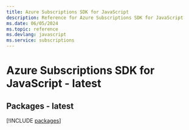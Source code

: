 ```yaml
---
title: Azure Subscriptions SDK for JavaScript
description: Reference for Azure Subscriptions SDK for JavaScript
ms.date: 06/05/2024
ms.topic: reference
ms.devlang: javascript
ms.service: subscriptions
---
```

# Azure Subscriptions SDK for JavaScript - latest
## Packages - latest
[!INCLUDE [packages](subscriptions-index.md)]